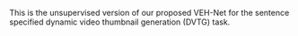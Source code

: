 This is the unsupervised version of our proposed VEH-Net for the sentence specified dynamic video thumbnail generation (DVTG) task.

